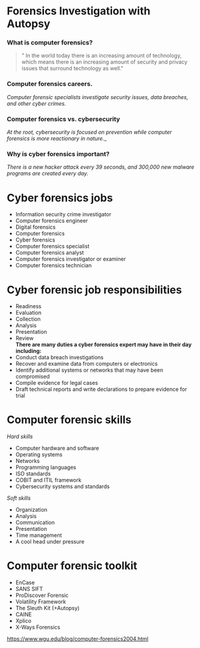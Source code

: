 # Forensics Investigation with Autopsy
### What is computer forensics?
> " In the world today there is an increasing amount of technology, which means there is an increasing amount of security and privacy issues that surround technology as well."
### Computer forensics careers.
_Computer forensic specialists investigate security issues, data breaches, and other cyber crimes._
### Computer forensics vs. cybersecurity
_At the root, cybersecurity is focused on prevention while computer forensics is more reactionary in nature.__
### Why is cyber forensics important?
_There is a new hacker attack every 39 seconds, and 300,000 new malware programs are created every day._
# Cyber forensics jobs
* Information security crime investigator  
* Computer forensics engineer  
* Digital forensics  
* Computer forensics  
* Cyber forensics    
* Computer forensics specialist  
* Computer forensics analyst  
* Computer forensics investigator or examiner  
* Computer forensics technician  
# Cyber forensic job responsibilities
* Readiness  
* Evaluation  
* Collection  
* Analysis  
* Presentation  
* Review   
**There are many duties a cyber forensics expert may have in their day including:**  
* Conduct data breach investigations  
* Recover and examine data from computers or electronics  
* Identify additional systems or networks that may have been compromised  
* Compile evidence for legal cases  
* Draft technical reports and write declarations to prepare evidence for trial  
# Computer forensic skills  
_Hard skills_
* Computer hardware and software  
* Operating systems  
* Networks  
* Programming languages  
* ISO standards  
* COBIT and ITIL framework  
* Cybersecurity systems and standards   

_Soft skills_
* Organization  
* Analysis  
* Communication  
* Presentation  
* Time management  
* A cool head under pressure  
# Computer forensic toolkit
* EnCase  
* SANS SIFT  
* ProDiscover Forensic  
* Volatility Framework  
* The Sleuth Kit (+Autopsy)  
* CAINE  
* Xplico  
* X-Ways Forensics  

https://www.wgu.edu/blog/computer-forensics2004.html
